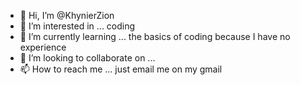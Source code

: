 - 👋 Hi, I’m @KhynierZion
- 👀 I’m interested in ... coding 
- 🌱 I’m currently learning ... the basics of coding because I have no experience
- 💞️ I’m looking to collaborate on ... 
- 📫 How to reach me ... just email me on my gmail

<!---
KhynierZion/KhynierZion is a ✨ special ✨ repository because its `README.md` (this file) appears on your GitHub profile.
You can click the Preview link to take a look at your changes.
--->
